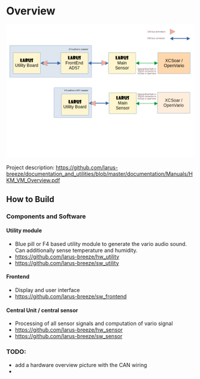 # Overview

![Systemoverview](documentation/Manuals/Configurations.png)

Project description: https://github.com/larus-breeze/documentation_and_utilities/blob/master/documentation/Manuals/HKM_VM_Overview.pdf

## How to Build 

### Components and Software
#### Utility module    
- Blue pill or F4 based utility module to generate the vario audio sound. Can additionally sense temperature and humidity. 
- https://github.com/larus-breeze/hw_utility
- https://github.com/larus-breeze/sw_utility

#### Frontend 
- Display and user interface
- https://github.com/larus-breeze/sw_frontend

#### Central Unit  / central sensor
- Processing of all sensor signals and computation of vario signal
- https://github.com/larus-breeze/hw_sensor
- https://github.com/larus-breeze/sw_sensor


### TODO:
- add a hardware overview picture with the CAN wiring
- 
